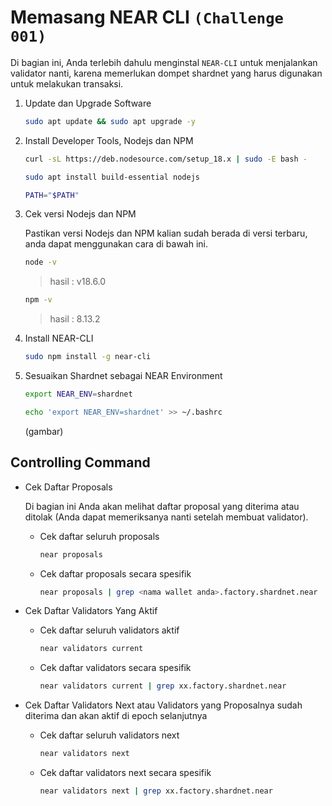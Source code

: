 # Memasang NEAR CLI `(Challenge 001)`

Di bagian ini, Anda terlebih dahulu menginstal `NEAR-CLI` untuk menjalankan validator nanti, karena memerlukan dompet shardnet yang harus digunakan untuk melakukan transaksi.

1. Update dan Upgrade Software

    ```bash
    sudo apt update && sudo apt upgrade -y
    ```

2. Install Developer Tools, Nodejs dan NPM

    ```bash
    curl -sL https://deb.nodesource.com/setup_18.x | sudo -E bash -  

    sudo apt install build-essential nodejs

    PATH="$PATH"
    ```
    
   

    
3. Cek versi Nodejs dan NPM
    
    Pastikan versi Nodejs dan NPM kalian sudah berada di versi terbaru, anda dapat menggunakan cara di bawah ini.

    ```bash
    node -v
    ```
     > hasil : v18.6.0

    ```bash
    npm -v
    ```
     > hasil : 8.13.2

    
4. Install NEAR-CLI
    
    ```bash
    sudo npm install -g near-cli
    ```
    
5. Sesuaikan Shardnet sebagai NEAR Environment 

    ```bash
    export NEAR_ENV=shardnet
    ```


    ```bash
    echo 'export NEAR_ENV=shardnet' >> ~/.bashrc
    ```
    
    (gambar)

    
## Controlling Command

- Cek Daftar Proposals
    
    Di bagian ini Anda akan melihat daftar proposal yang diterima atau ditolak (Anda dapat memeriksanya nanti setelah membuat validator).
    
    - Cek daftar seluruh proposals
    
        ```bash
        near proposals
        ```
        
    - Cek daftar proposals secara spesifik

        ```bash
        near proposals | grep <nama wallet anda>.factory.shardnet.near
        ```
        
- Cek Daftar Validators Yang Aktif
    
    - Cek daftar seluruh validators aktif
    
        ```bash
        near validators current
        ```
        
    - Cek daftar validators secara spesifik

        ```bash
        near validators current | grep xx.factory.shardnet.near
        ```
- Cek Daftar Validators Next atau  Validators yang Proposalnya sudah diterima dan akan aktif di epoch selanjutnya
    
    - Cek daftar seluruh validators next
    
        ```bash
        near validators next
        ```
        
    - Cek daftar validators next secara spesifik

        ```bash
        near validators next | grep xx.factory.shardnet.near
        ```
